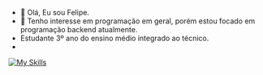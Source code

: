 - 👋 Olá, Eu sou Felipe.
- 👀 Tenho interesse em programação em geral, porém estou focado em programação backend atualmente.
- Estudante 3º ano do ensino médio integrado ao técnico.
- 
[![My Skills](https://skillicons.dev/icons?i=dart,flutter,java,mysql,go,php)](https://skillicons.dev)
